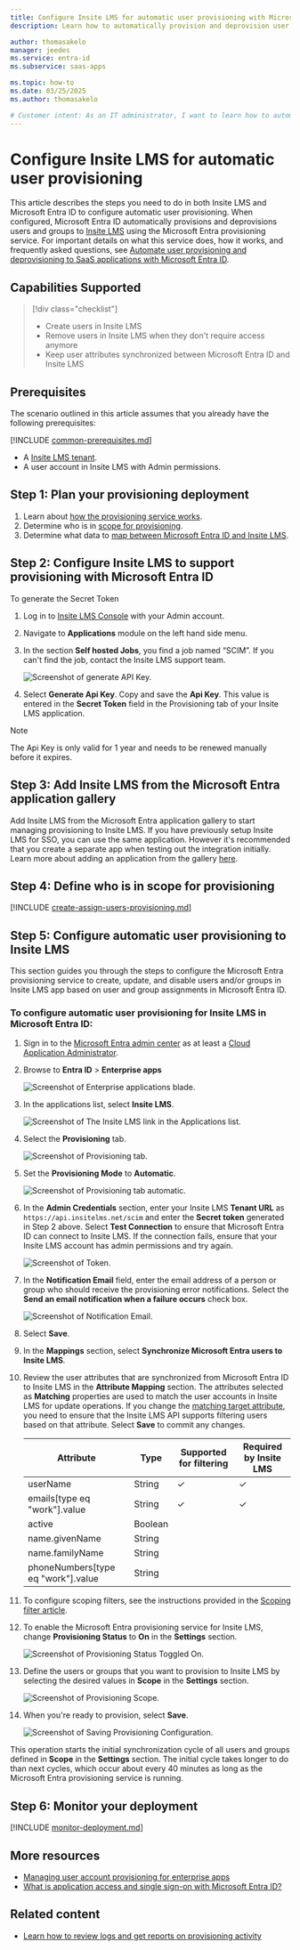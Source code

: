 ```yaml
---
title: Configure Insite LMS for automatic user provisioning with Microsoft Entra ID
description: Learn how to automatically provision and deprovision user accounts from Microsoft Entra ID to Insite LMS.

author: thomasakelo
manager: jeedes
ms.service: entra-id
ms.subservice: saas-apps

ms.topic: how-to
ms.date: 03/25/2025
ms.author: thomasakelo

# Customer intent: As an IT administrator, I want to learn how to automatically provision and deprovision user accounts from Microsoft Entra ID to Insite LMS so that I can streamline the user management process and ensure that users have the appropriate access to Insite LMS.
---
```


# Configure Insite LMS for automatic user provisioning

This article describes the steps you need to do in both Insite LMS and Microsoft Entra ID to configure automatic user provisioning. When configured, Microsoft Entra ID automatically provisions and deprovisions users and groups to [Insite LMS](https://www.insite-it.net/) using the Microsoft Entra provisioning service. For important details on what this service does, how it works, and frequently asked questions, see [Automate user provisioning and deprovisioning to SaaS applications with Microsoft Entra ID](~/identity/app-provisioning/user-provisioning.md). 


## Capabilities Supported
> [!div class="checklist"]
> * Create users in Insite LMS
> * Remove users in Insite LMS when they don't require access anymore
> * Keep user attributes synchronized between Microsoft Entra ID and Insite LMS

## Prerequisites

The scenario outlined in this article assumes that you already have the following prerequisites:

[!INCLUDE [common-prerequisites.md](~/identity/saas-apps/includes/common-prerequisites.md)]
* A [Insite LMS tenant](https://www.insite-it.net/).
* A user account in Insite LMS with Admin permissions.

## Step 1: Plan your provisioning deployment

1. Learn about [how the provisioning service works](~/identity/app-provisioning/user-provisioning.md).
1. Determine who is in [scope for provisioning](~/identity/app-provisioning/define-conditional-rules-for-provisioning-user-accounts.md).
1. Determine what data to [map between Microsoft Entra ID and Insite LMS](~/identity/app-provisioning/customize-application-attributes.md).

<a name='step-2-configure-insite-lms-to-support-provisioning-with-azure-ad'></a>

## Step 2: Configure Insite LMS to support provisioning with Microsoft Entra ID
To generate the Secret Token

1. Log in to [Insite LMS Console](https://portal.insitelms.net) with your Admin account. 
1. Navigate to **Applications** module on the left hand side menu.
1. In the section **Self hosted Jobs**, you find a job named “SCIM”. If you can't find the job, contact the Insite LMS support team.

	![Screenshot of generate API Key.](media/insite-lms-provisioning-tutorial/generate-api-key.png)

1. Select **Generate Api Key**.
Copy and save the **Api Key**. This value is entered in the **Secret Token** field in the Provisioning tab of your Insite LMS application.

> [!NOTE]
> The Api Key is only valid for 1 year and needs to be renewed manually before it expires.

<a name='step-3-add-insite-lms-from-the-azure-ad-application-gallery'></a>

## Step 3: Add Insite LMS from the Microsoft Entra application gallery

Add Insite LMS from the Microsoft Entra application gallery to start managing provisioning to Insite LMS. If you have previously setup Insite LMS for SSO, you can use the same application. However it's recommended that you create a separate app when testing out the integration initially. Learn more about adding an application from the gallery [here](~/identity/enterprise-apps/add-application-portal.md). 

## Step 4: Define who is in scope for provisioning 

[!INCLUDE [create-assign-users-provisioning.md](~/identity/saas-apps/includes/create-assign-users-provisioning.md)]

## Step 5: Configure automatic user provisioning to Insite LMS

This section guides you through the steps to configure the Microsoft Entra provisioning service to create, update, and disable users and/or groups in Insite LMS app based on user and group assignments in Microsoft Entra ID.

<a name='to-configure-automatic-user-provisioning-for-insite-lms-in-azure-ad'></a>

### To configure automatic user provisioning for Insite LMS in Microsoft Entra ID:

1. Sign in to the [Microsoft Entra admin center](https://entra.microsoft.com) as at least a [Cloud Application Administrator](~/identity/role-based-access-control/permissions-reference.md#cloud-application-administrator).
1. Browse to **Entra ID** > **Enterprise apps**

	![Screenshot of Enterprise applications blade.](common/enterprise-applications.png)

1. In the applications list, select **Insite LMS**.

	![Screenshot of The Insite LMS link in the Applications list.](common/all-applications.png)

1. Select the **Provisioning** tab.

	![Screenshot of Provisioning tab.](common/provisioning.png)

1.  Set the **Provisioning Mode** to **Automatic**.

	![Screenshot of Provisioning tab automatic.](common/provisioning-automatic.png)

1. In the **Admin Credentials** section, enter your Insite LMS **Tenant URL** as `https://api.insitelms.net/scim` and enter the **Secret token** generated in Step 2 above. Select **Test Connection** to ensure that Microsoft Entra ID can connect to Insite LMS. If the connection fails, ensure that your Insite LMS account has admin permissions and try again.

 	![Screenshot of Token.](common/provisioning-testconnection-tenanturltoken.png)

1. In the **Notification Email** field, enter the email address of a person or group who should receive the provisioning error notifications. Select the **Send an email notification when a failure occurs** check box.

	![Screenshot of Notification Email.](common/provisioning-notification-email.png)

1. Select **Save**.

1. In the **Mappings** section, select **Synchronize Microsoft Entra users to Insite LMS**.

1. Review the user attributes that are synchronized from Microsoft Entra ID to Insite LMS in the **Attribute Mapping** section. The attributes selected as **Matching** properties are used to match the user accounts in Insite LMS for update operations. If you change the [matching target attribute](~/identity/app-provisioning/customize-application-attributes.md), you need to ensure that the Insite LMS API supports filtering users based on that attribute. Select **Save** to commit any changes.

   |Attribute|Type|Supported for filtering|Required by Insite LMS|
   |---|---|---|---|
   |userName|String|&check;|&check;|
   |emails[type eq "work"].value|String|&check;|&check;|
   |active|Boolean||
   |name.givenName|String||
   |name.familyName|String||
   |phoneNumbers[type eq "work"].value|String||

1. To configure scoping filters, see the instructions provided in the [Scoping filter  article](~/identity/app-provisioning/define-conditional-rules-for-provisioning-user-accounts.md).

1. To enable the Microsoft Entra provisioning service for Insite LMS, change **Provisioning Status** to **On** in the **Settings** section.

	![Screenshot of Provisioning Status Toggled On.](common/provisioning-toggle-on.png)

1. Define the users or groups that you want to provision to Insite LMS by selecting the desired values in **Scope** in the **Settings** section.

	![Screenshot of Provisioning Scope.](common/provisioning-scope.png)

1. When you're ready to provision, select **Save**.

	![Screenshot of Saving Provisioning Configuration.](common/provisioning-configuration-save.png)

This operation starts the initial synchronization cycle of all users and groups defined in **Scope** in the **Settings** section. The initial cycle takes longer to do than next cycles, which occur about every 40 minutes as long as the Microsoft Entra provisioning service is running.

## Step 6: Monitor your deployment

[!INCLUDE [monitor-deployment.md](~/identity/saas-apps/includes/monitor-deployment.md)]

## More resources

* [Managing user account provisioning for enterprise apps](~/identity/app-provisioning/configure-automatic-user-provisioning-portal.md)
* [What is application access and single sign-on with Microsoft Entra ID?](~/identity/enterprise-apps/what-is-single-sign-on.md)

## Related content

* [Learn how to review logs and get reports on provisioning activity](~/identity/app-provisioning/check-status-user-account-provisioning.md)
